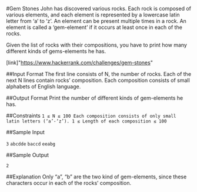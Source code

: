 #Gem Stones
John has discovered various rocks. Each rock is composed of various elements, and each element is represented by a lowercase latin letter from ‘a’ to ‘z’. An element can be present multiple times in a rock. An element is called a ‘gem-element’ if it occurs at least once in each of the rocks.

Given the list of rocks with their compositions, you have to print how many different kinds of gems-elements he has.

[link]"https://www.hackerrank.com/challenges/gem-stones"

##Input Format
The first line consists of N, the number of rocks.
Each of the next N lines contain rocks’ composition. Each composition consists of small alphabets of English language.

##Output Format
Print the number of different kinds of gem-elements he has.

##Constraints
`1 ≤ N ≤ 100
Each composition consists of only small latin letters (‘a’-‘z’).
1 ≤ Length of each composition ≤ 100`

##Sample Input

`3`
`abcdde`
`baccd`
`eeabg`

##Sample Output

`2`

##Explanation
Only “a”, “b” are the two kind of gem-elements, since these characters occur in each of the rocks’ composition.